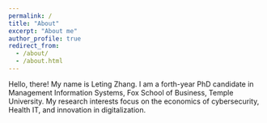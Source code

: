 ```yaml
---
permalink: /
title: "About"
excerpt: "About me"
author_profile: true
redirect_from: 
  - /about/
  - /about.html
---
```


Hello, there! My name is Leting Zhang. I am a forth-year PhD candidate in Management Information Systems, Fox School of Business, Temple University. My research interests focus on the economics of cybersecurity, 
Health IT, and innovation in digitalization. 